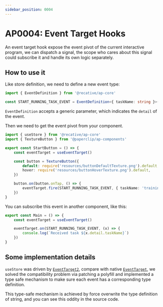 ```yaml
---
sidebar_position: 0004
---
```


# AP0004: Event Target Hooks

An event target hook expose the event pivot of the current interactive program, 
we can dispatch a signal, the scope who cares about this signal could subscribe 
it and handle its own logic separately.

## How to use it

Like store definition, we need to define a new event type:

```ts
import { EventDefinition } from '@recative/ap-core'

const START_RUNNING_TASK_EVENT = EventDefinition<{ taskName: string }>()
```

`EventDefinition` accepts a generic parameter, which indicates the `detail` of
the event.

Then we need to get the event pivot from your component.

```ts
import { useStore } from '@recative/ap-core'
import { TextureButton } from '@paperclip/ap-components'

export const StartButton = () => {
    const eventTarget = useEventTarget()

    const button = TextureButton({
        default: require('resources/buttonDefaultTexture.png').default,
        hover: require('resources/buttonHoverTexture.png').default,
    })

    button.on(button.onTap, () => {
        eventTarget.fire(START_RUNNING_TASK_EVENT, { taskName: 'training-task' })
    })
}
```

You can subscribe this event in another component, like this:

```ts
export const Main = () => {
    const eventTarget = useEventTarget()

    eventTarget.on(START_RUNNING_TASK_EVENT, (x) => {
        console.log(`Received task ${x.detail.taskName}`)
    })
}
```

## Some implementation details

`useStore` was driven by [`EventTarget2`](/classes/eventtarget2), compare with
native [`EventTarget`](https://developer.mozilla.org/en-US/docs/Web/API/EventTarget),
we solved the compatibility problem via patching a polyfill and implemented a type
safe mechanism to make sure each event has a corresponding type definition.

This type-safe mechanism is achieved by force overwrite the type definition of 
string, and you can see this oddity in the source code.
